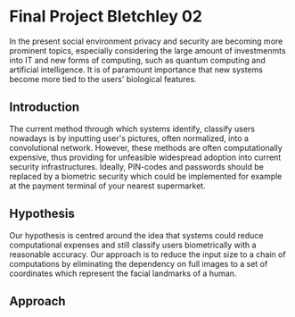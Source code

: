 # Final Project Bletchley 02
In the present social environment privacy and security are becoming more prominent topics, especially considering the large amount of investmenmts into IT and new forms of computing, such as quantum computing and artificial intelligence. It is of paramount importance that new systems become more tied to the users' biological features.

## Introduction
The current method through which systems identify, classify users nowadays is by inputting user's pictures, often normalized, into a convolutional network. However, these methods are often computationally expensive, thus providing for unfeasible widespread adoption into current security infrastructures. Ideally, PIN-codes and passwords should be replaced by a biometric security which could be implemented for example at the payment terminal of your nearest supermarket.

## Hypothesis
Our hypothesis is centred around the idea that systems could reduce computational expenses and still classify users biometrically with a reasonable accuracy. Our approach is to reduce the input size to a chain of computations by eliminating the dependency on full images to a set of coordinates which represent the facial landmarks of a human. 

## Approach
